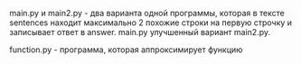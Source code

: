 main.py и main2.py - два варианта одной программы, которая в тексте sentences находит максимально 2 похожие строки на первую строчку и записывает ответ в answer. main.py улучшенный вариант main2.py.


function.py - программа, которая аппроксимирует функцию
